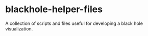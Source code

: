 # blackhole-helper-files
A collection of scripts and files useful for developing a black hole visualization.
